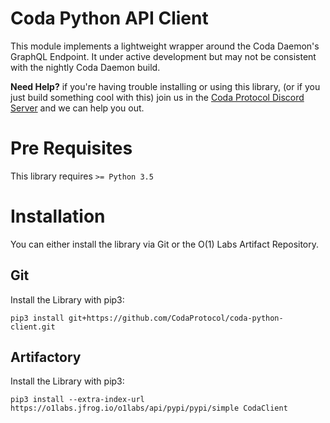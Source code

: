 # Coda Python API Client

This module implements a lightweight wrapper around the Coda Daemon's GraphQL Endpoint. It under active development but may not be consistent with the nightly Coda Daemon build. 

**Need Help?** if you're having trouble installing or using this library, (or if you just build something cool with this) join us in the [Coda Protocol Discord Server](https://discordapp.com/invite/Vexf4ED) and we can help you out. 

# Pre Requisites

This library requires `>= Python 3.5`

# Installation 

You can either install the library via Git or the O(1) Labs Artifact Repository. 

## Git 

Install the Library with pip3:

`pip3 install git+https://github.com/CodaProtocol/coda-python-client.git`

## Artifactory 

Install the Library with pip3:

`pip3 install --extra-index-url https://o1labs.jfrog.io/o1labs/api/pypi/pypi/simple CodaClient`
